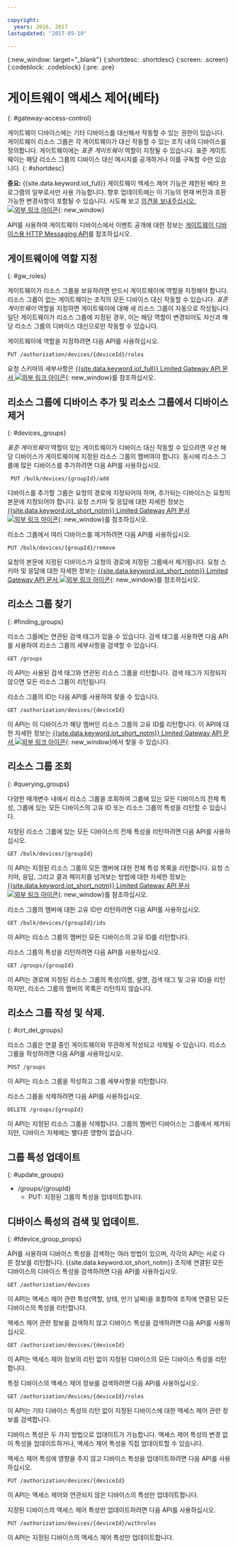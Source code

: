 ```yaml
---

copyright:
  years: 2016, 2017
lastupdated: "2017-05-10"

---
```


{:new_window: target="\_blank"}
{:shortdesc: .shortdesc}
{:screen: .screen}
{:codeblock: .codeblock}
{:pre: .pre}

# 게이트웨이 액세스 제어(베타)
{: #gateway-access-control}

게이트웨이 디바이스에는 기타 디바이스를 대신해서 작동할 수 있는 권한이 있습니다. 게이트웨이 리소스 그룹은 각 게이트웨이가 대신 작동할 수 있는 조직 내의 디바이스를 정의합니다. 게이트웨이에는 *표준 게이트웨이* 역할이 지정될 수 있습니다. 표준 게이트웨이는 해당 리소스 그룹의 디바이스 대신 메시지를 공개하거나 이를 구독할 수만 있습니다.
{: #shortdesc}

**중요:** {{site.data.keyword.iot_full}} 게이트웨이 액세스 제어 기능은 제한된 베타 프로그램의 일부로서만 사용 가능합니다. 향후 업데이트에는 이 기능의 현재 버전과 호환 가능한 변경사항이 포함될 수 있습니다. 시도해 보고 [의견을 보내주십시오. ![외부 링크 아이콘](../../../icons/launch-glyph.svg)](https://developer.ibm.com/answers/smart-spaces/17/internet-of-things.html){: new_window}

API를 사용하여 게이트웨이 디바이스에서 이벤트 공개에 대한 정보는 [게이트웨이 디바이스용 HTTP Messaging API](../gateways/gw_intro_api.html)를 참조하십시오. 

## 게이트웨이에 역할 지정
{: #gw_roles}

게이트웨이가 리소스 그룹을 보유하려면 반드시 게이트웨이에 역할을 지정해야 합니다. 리소스 그룹이 없는 게이트웨이는 조직의 모든 디바이스 대신 작동할 수 있습니다. *표준 게이트웨이* 역할을 지정하면 게이트웨이에 대해 새 리소스 그룹이 자동으로 작성됩니다. 일단 게이트웨이가 리소스 그룹에 지정된 경우, 이는 해당 역할이 변경되어도 자신과 해당 리소스 그룹의 디바이스 대신으로만 작동할 수 있습니다. 

게이트웨이에 역할을 지정하려면 다음 API를 사용하십시오. 

```
PUT /authorization/devices/{deviceId}/roles
```

요청 스키마의 세부사항은 [{{site.data.keyword.iot_full}} Limited Gateway API 문서 ![외부 링크 아이콘](../../../icons/launch-glyph.svg "외부 링크 아이콘")](https://docs.internetofthings.ibmcloud.com/apis/swagger/v0002-beta/security-gateway-beta.html#!/Limited_Gateway/put_authorization_devices_deviceId_roles){: new_window}를 참조하십시오. 

## 리소스 그룹에 디바이스 추가 및 리소스 그룹에서 디바이스 제거
{: #devices_groups}

*표준 게이트웨이* 역할이 있는 게이트웨이가 디바이스 대신 작동할 수 있으려면 우선 해당 디바이스가 게이트웨이에 지정된 리소스 그룹의 멤버여야 합니다. 동시에 리소스 그룹에 많은 디바이스를 추가하려면 다음 API를 사용하십시오. 

```
 PUT /bulk/devices/{groupId}/add
```

디바이스를 추가할 그룹은 요청의 경로에 지정되어야 하며, 추가되는 디바이스는 요청의 본문에 지정되어야 합니다. 요청 스키마 및 응답에 대한 자세한 정보는 [{{site.data.keyword.iot_short_notm}} Limited Gateway API 문서 ![외부 링크 아이콘](../../../icons/launch-glyph.svg "외부 링크 아이콘")](https://docs.internetofthings.ibmcloud.com/apis/swagger/v0002-beta/security-gateway-beta.html#!/Limited_Gateway/put_bulk_devices_groupId_add){: new_window}를 참조하십시오. 

리소스 그룹에서 여러 디바이스를 제거하려면 다음 API를 사용하십시오. 

```
PUT /bulk/devices/{groupId}/remove
```

요청의 본문에 지정된 디바이스가 요청의 경로에 지정된 그룹에서 제거됩니다. 요청 스키마 및 응답에 대한 자세한 정보는 [{{site.data.keyword.iot_short_notm}} Limited Gateway API 문서 ![외부 링크 아이콘](../../../icons/launch-glyph.svg "외부 링크 아이콘")](https://docs.internetofthings.ibmcloud.com/apis/swagger/v0002-beta/security-gateway-beta.html#!/Limited_Gateway/put_bulk_devices_groupId_remove){: new_window}를 참조하십시오. 

## 리소스 그룹 찾기
{: #finding_groups}

리소스 그룹에는 연관된 검색 태그가 있을 수 있습니다. 검색 태그를 사용하면 다음 API를 사용하여 리소스 그룹의 세부사항을 검색할 수 있습니다. 

```
GET /groups
```

이 API는 사용된 검색 태그와 연관된 리소스 그룹을 리턴합니다. 검색 태그가 지정되지 않으면 모든 리소스 그룹이 리턴됩니다. <!-- For more information about the request schema, response, and how to page through results, see the [{{site.data.keyword.iot_short_notm}} API documentation](LINK TO CORRECT API). -->

리소스 그룹의 ID는 다음 API를 사용하여 찾을 수 있습니다.

```
GET /authorization/devices/{deviceId}
```

이 API는 이 디바이스가 해당 멤버인 리소스 그룹의 고유 ID를 리턴합니다. 이 API에 대한 자세한 정보는 [{{site.data.keyword.iot_short_notm}} Limited Gateway API 문서 ![외부 링크 아이콘](../../../icons/launch-glyph.svg "외부 링크 아이콘")](https://docs.internetofthings.ibmcloud.com/apis/swagger/v0002-beta/security-gateway-beta.html#!/Limited_Gateway/get_authorization_devices_deviceId){: new_window}에서 찾을 수 있습니다. 


## 리소스 그룹 조회
{: #querying_groups}

다양한 매개변수 내에서 리소스 그룹을 조회하여 그룹에 있는 모든 디바이스의 전체 특성, 그룹에 있는 모든 디바이스의 고유 ID 또는 리소스 그룹의 특성을 리턴할 수 있습니다. 

지정된 리소스 그룹에 있는 모든 디바이스의 전체 특성을 리턴하려면 다음 API를 사용하십시오. 

```
GET /bulk/devices/{groupId}
```

이 API는 지정된 리소스 그룹의 모든 멤버에 대한 전체 특성 목록을 리턴합니다. 요청 스키마, 응답, 그리고 결과 페이지를 넘겨보는 방법에 대한 자세한 정보는 [{{site.data.keyword.iot_short_notm}} Limited Gateway API 문서 ![외부 링크 아이콘](../../../icons/launch-glyph.svg "외부 링크 아이콘")](https://docs.internetofthings.ibmcloud.com/apis/swagger/v0002-beta/security-gateway-beta.html#!/Limited_Gateway/get_bulk_devices_groupId){: new_window}를 참조하십시오. 

리소스 그룹의 멤버에 대한 고유 ID만 리턴하려면 다음 API를 사용하십시오. 

```
GET /bulk/devices/{groupId}/ids
```

이 API는 리소스 그룹의 멤버인 모든 디바이스의 고유 ID를 리턴합니다. <!-- For more information on the request schema and responses, see the [{{site.data.keyword.iot_short_notm}} API documentation](LINK TO CORRECT API). -->

리소스 그룹의 특성을 리턴하려면 다음 API를 사용하십시오. 

```
GET /groups/{groupId}
```

이 API는 경로에 지정된 리소스 그룹의 특성(이름, 설명, 검색 태그 및 고유 ID)을 리턴하지만, 리소스 그룹의 멤버의 목록은 리턴하지 않습니다. <!-- For more information on the request schema and responses, see the [{{site.data.keyword.iot_short_notm}} API documentation](LINK TO CORRECT API). -->

## 리소스 그룹 작성 및 삭제. 
{: #crt_del_groups}

리소스 그룹은 연결 중인 게이트웨이와 무관하게 작성되고 삭제될 수 있습니다. 리소스 그룹을 작성하려면 다음 API를 사용하십시오. 

```
POST /groups
```

이 API는 리소스 그룹을 작성하고 그룹 세부사항을 리턴합니다. <!-- For details on the request schema and the responses, see the [{{site.data.keyword.iot_short_notm}} API documentation](LINK TO CORRECT API). -->

리소스 그룹을 삭제하려면 다음 API를 사용하십시오. 

```
DELETE /groups/{groupId}
```

이 API는 지정된 리소스 그룹을 삭제합니다. 그룹의 멤버인 디바이스는 그룹에서 제거되지만, 디바이스 자체에는 별다른 영향이 없습니다. <!-- For more information, see the [{{site.data.keyword.iot_short_notm}} API documentation](LINK TO CORRECT API). -->

## 그룹 특성 업데이트
{: #update_groups}

  - /groups/{groupId}
    - PUT: 지정된 그룹의 특성을 업데이트합니다. 

## 디바이스 특성의 검색 및 업데이트. 
{: #fdevice_group_props}

API를 사용하여 디바이스 특성을 검색하는 여러 방법이 있으며, 각각의 API는 서로 다른 정보를 리턴합니다. {{site.data.keyword.iot_short_notm}} 조직에 연결된 모든 디바이스의 디바이스 특성을 검색하려면 다음 API를 사용하십시오. 

```
GET /authorization/devices

```

이 API는 액세스 제어 관련 특성(역할, 상태, 만기 날짜)을 포함하여 조직에 연결된 모든 디바이스의 특성을 리턴합니다. <!-- For more information on responses and how to page through results, see the [{{site.data.keyword.iot_short_notm}} API documentation](LINK TO CORRECT API). -->

액세스 제어 관련 정보를 검색하지 않고 디바이스 특성을 검색하려면 다음 API를 사용하십시오.

```
GET /authorization/devices/{deviceId}
```

이 API는 액세스 제어 정보의 리턴 없이 지정된 디바이스의 모든 디바이스 특성을 리턴합니다. <!-- For more information, see the [{{site.data.keyword.iot_short_notm}} device model documentation](LINK TO DEVICE MODEL) and [API documentation](LINK TO CORRECT API). -->

특정 디바이스의 액세스 제어 정보를 검색하려면 다음 API를 사용하십시오.

```
GET /authorization/devices/{deviceId}/roles
```

이 API는 기타 디바이스 특성의 리턴 없이 지정된 디바이스에 대한 액세스 제어 관련 정보를 검색합니다. <!-- For more information on the request schema and responses, see the [{{site.data.keyword.iot_short_notm}} API documentation](LINK TO CORRECT API). -->

디바이스 특성은 두 가지 방법으로 업데이트가 가능합니다. 액세스 제어 특성의 변경 없이 특성을 업데이트하거나, 액세스 제어 특성을 직접 업데이트할 수 있습니다. 

액세스 제어 특성에 영향을 주지 않고 디바이스 특성을 업데이트하려면 다음 API를 사용하십시오. 

```
PUT /authorization/devices/{deviceId}
```

이 API는 액세스 제어와 연관되지 않은 디바이스의 특성만 업데이트합니다. <!-- For more information on request schema, see the [{{site.data.keyword.iot_short_notm}} API documentation](LINK TO CORRECT API). -->

지정된 디바이스의 액세스 제어 특성만 업데이트하려면 다음 API를 사용하십시오.

```
PUT /authorization/devices/{deviceId}/withroles
```

이 API는 지정된 디바이스의 액세스 제어 특성만 업데이트합니다. <!-- For more information on the request schema, see the [{{site.data.keyword.iot_short_notm}} API documentation](LINK TO CORRECT API). -->
